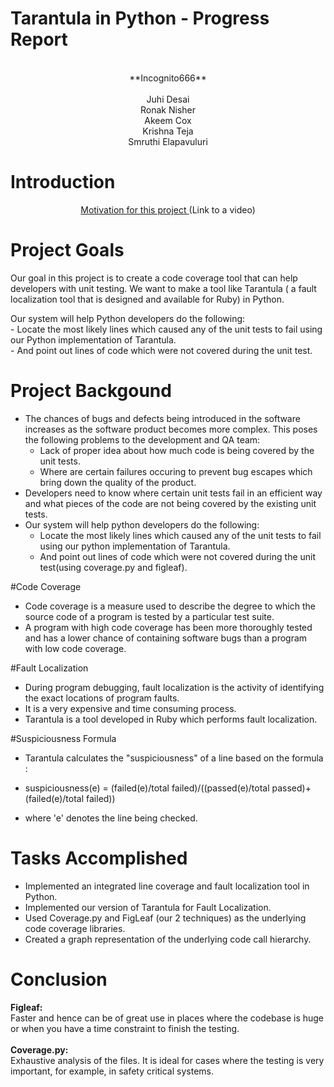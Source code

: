 # Tarantula in Python - Progress Report
<center>
<br/>**Incognito666**<br/>
<br/> Juhi Desai <br/> Ronak Nisher
<br/>  Akeem Cox <br/> Krishna Teja<br/>
Smruthi Elapavuluri
</center>

# Introduction

<center>
<a href = "https://www.youtube.com/watch?v=URSWYvyc42M&feature=youtu.be&t=1m37s"> Motivation for this project </a>  (Link to a video)
</center>

# Project Goals

Our goal in this project is to create a code coverage tool that can help developers with unit testing. We want to make a tool like Tarantula ( a fault localization tool that is designed and available for Ruby) in Python.

Our system will help Python developers do the following:
<br/>- Locate the most likely lines which caused any of the unit tests to fail using our Python implementation of Tarantula.
<br/>- And point out lines of code which were not covered during the unit test.


# Project Backgound
- The chances of bugs and defects being introduced in the software increases as the software product becomes more complex. This poses the following problems to the development and QA team: 
    - Lack of proper idea about how much code is being covered by the unit tests. 
    - Where are certain failures occuring to prevent bug escapes which bring down the quality of the product.
- Developers need to know where certain unit tests fail in an efficient way and what pieces of the code are not being covered by the existing unit tests.
- Our system will help python developers do the following:
     * Locate the most likely lines which caused any of the unit tests to fail using our python implementation of Tarantula.
     * And point out lines of code which were not covered during the unit test(using coverage.py and figleaf).

#Code Coverage
- Code coverage is a measure used to describe the degree to which the source code of a program is tested by a particular test suite.
- A program with high code coverage has been more thoroughly tested and has a lower chance of containing software bugs than a program with low code coverage.

#Fault Localization
- During program debugging, fault localization is the activity of identifying the exact locations of program faults.
- It is a very expensive and time consuming process.
- Tarantula is a tool developed in Ruby which performs fault localization.

#Suspiciousness Formula
- Tarantula calculates the "suspiciousness" of a line based on the formula :

- suspiciousness(e) = (failed(e)/total failed)/((passed(e)/total passed)+(failed(e)/total failed))

- where 'e' denotes the line being checked.

# Tasks Accomplished
- Implemented an integrated line coverage and fault localization tool in Python. 
- Implemented our version of Tarantula for Fault Localization. 
- Used Coverage.py and FigLeaf (our 2 techniques) as the underlying code coverage libraries.
- Created a graph representation of the underlying code call hierarchy. 

# Conclusion 


<b>Figleaf:</b> 
<br/>Faster and hence can be of great use in places where the codebase is huge or when you have a time constraint to finish the testing.
<br/>
<br/>
<b>Coverage.py:</b> 
<br/>Exhaustive analysis of the files. It is ideal for cases where the testing is very important, for example, in safety critical systems. 

